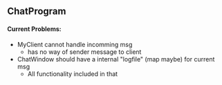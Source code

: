 ## ChatProgram ##

#### Current Problems: 

- MyClient cannot handle incomming msg
    - has no way of sender message to client
- ChatWindow should have a internal "logfile" (map maybe) for current msg
    - All functionality included in that